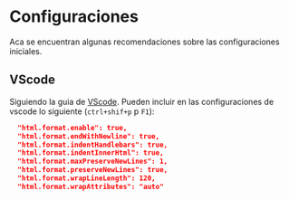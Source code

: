 # Configuraciones

Aca se encuentran algunas recomendaciones sobre las configuraciones iniciales.

## VScode

Siguiendo la guia de [VScode](../Herramientas/vscode.md). Pueden incluir en las configuraciones de vscode lo siguiente (`ctrl+shif+p` p `F1`):

```json
  "html.format.enable": true,
  "html.format.endWithNewline": true,
  "html.format.indentHandlebars": true,
  "html.format.indentInnerHtml": true,
  "html.format.maxPreserveNewLines": 1,
  "html.format.preserveNewLines": true,
  "html.format.wrapLineLength": 120,
  "html.format.wrapAttributes": "auto"
```

